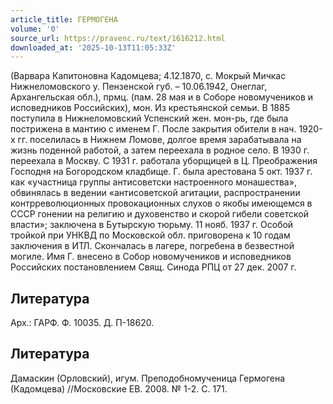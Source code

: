 ```yaml
---
article_title: ГЕРМОГЕНА
volume: '0'
source_url: https://pravenc.ru/text/1616212.html
downloaded_at: '2025-10-13T11:05:33Z'
---
```


(Варвара Капитоновна Кадомцева; 4.12.1870, с. Мокрый Мичкас Нижнеломовского у. Пензенской губ. – 10.06.1942, Онеглаг, Архангельская обл.), прмц. (пам. 28 мая и в Соборе новомучеников и исповедников Российских), мон. Из крестьянской семьи. В 1885 поступила в Нижнеломовский Успенский жен. мон-рь, где была пострижена в мантию с именем Г. После закрытия обители в нач. 1920-х гг. поселилась в Нижнем Ломове, долгое время зарабатывала на жизнь поденной работой, а затем переехала в родное село. В 1930 г. переехала в Москву. С 1931 г. работала уборщицей в Ц. Преображения Господня на Богородском кладбище. Г. была арестована 5 окт. 1937 г. как «участница группы антисоветски настроенного монашества», обвинялась в ведении «антисоветской агитации, распространении контрреволюционных провокационных слухов о якобы имеющемся в СССР гонении на религию и духовенство и скорой гибели советской власти»; заключена в Бутырскую тюрьму. 11 нояб. 1937 г. Особой тройкой при УНКВД по Московской обл. приговорена к 10 годам заключения в ИТЛ. Скончалась в лагере, погребена в безвестной могиле. Имя Г. внесено в Собор новомучеников и исповедников Российских постановлением Свящ. Синода РПЦ от 27 дек. 2007 г.

## Литература

Арх.: ГАРФ. Ф. 10035. Д. П-18620.

## Литература

Дамаскин (Орловский), игум. Преподобномученица Гермогена (Кадомцева) //Московские ЕВ. 2008. № 1-2. С. 171.
